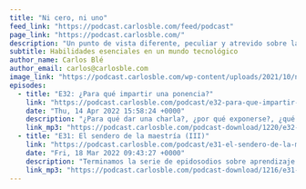 ```yaml
---
title: "Ni cero, ni uno"
feed_link: "https://podcast.carlosble.com/feed/podcast"
page_link: "https://podcast.carlosble.com/"
description: "Un punto de vista diferente, peculiar y atrevido sobre la industria del desarrollo de software y sobre las habilidades que más se necesitan en este mundo tecnológico que en verdad gira en torno a las personas.\n\nCarlos Blé, fundador de varias empresas y actual director de Lean Mind, narra sus experiencias y cuenta con colaboraciones de profesionales de diversos ámbitos."
subtitle: Habilidades esenciales en un mundo tecnológico
author_name: Carlos Blé
author_email: carlos@carlosble.com
image_link: "https://podcast.carlosble.com/wp-content/uploads/2021/10/nicero_niuno.jpg"
episodes:
  - title: "E32: ¿Para qué impartir una ponencia?"
    link: "https://podcast.carlosble.com/podcast/e32-para-que-impartir-una-ponencia/"
    date: "Thu, 14 Apr 2022 15:58:24 +0000"
    description: "¿Para qué dar una charla?, ¿por qué exponerse?, ¿qué puedes aportar cuando parece que ya está todo en internet?. En este episodio converso con Adrián Ferrera, Francisco Mesa y Miguel Cabrera. Además, contamos con mensajes grabados de ponentes que me encantan, Yodra López, Jorge J. Barroso, Aida Albarrán y Alexandra Rivero. Contribuciones: Yodra López (1:07:09)..."
    link_mp3: "https://podcast.carlosble.com/podcast-download/1220/e32-para-que-impartir-una-ponencia.mp3"
  - title: "E31: El sendero de la maestría (III)"
    link: "https://podcast.carlosble.com/podcast/e31-el-sendero-de-la-maestria-iii/"
    date: "Fri, 18 Mar 2022 09:43:27 +0000"
    description: "Terminamos la serie de epidosodios sobre aprendizaje (por ahora), con el gran Jose Enrique Rodríguez Huerta, actualmente director de Codurance España. En esta conversación José nos habla de cultura empresarial, liderazgo, carrera profesional, trabajo en equipo y por supuesto, aprendizaje. Recursos citados en el episodio (y otros que olvidé citar): Libro: Tribal Leadership Trabajar en..."
    link_mp3: "https://podcast.carlosble.com/podcast-download/1216/e31-el-sendero-de-la-maestria-iii.mp3"
---
```

